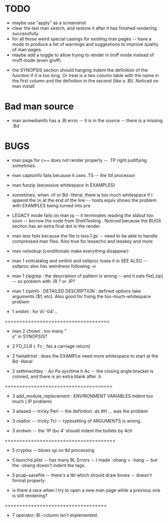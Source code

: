 #  TODO


- maybe use "apply" as a screenshot
- clear the last man search, and restore it after it has finished rendering successfully
- for all those weird special casings for existing man pages -- have a mode to produce a list of warnings and suggestions to improve quality of man pages.
- maybe add a toggle to allow trying to render in troff mode instead of nroff mode (even groff)

* the SYNOPSIS section should hanging indent the definition of the function if it is too long.  Or treat is a two column table with the name in the first column and the definition in the second (like a .Bl).  Noticed on man install

# Bad man source

* man avmediainfo has a .Bl error -- it is in the source -- there is a missing .Bd

# BUGS

- man page for c++ does not render properly -- .TP right justifying sometimes.

- man captoinfo fails because it uses .TS -- the tbl processor

- man funzip (excessive whitespace in EXAMPLES)

- sometimes, when .nf or Bd -literal, there is too much whitespace if I append the \n at the end of the line -- hosts.equiv shows the problem with EXAMPLES being turned into pre

- LEGACY mode fails on man jq -- it terminates reading the stdout too soon -- borrow the code from ShellTesting .  Noticed because the BUGS section has an extra final dot in the render.

- man less fails because the file is less.1.gz -- need to be able to handle compressed man files.  Also true for lessecho and lesskey and more

- man nslookup    (conditionals make everything disappear)

- man 1 xmlcatalog and xmllint and xsltproc  loses it in SEE ALSO  -- xsltproc also has weirdness following -o

- man 1 zipgrep : the description of   pattern   is wrong -- and it eats file[.zip] -- so problem with .IR ?  or .IP?

- man 1 zipinfo : DETAILED DESCRIPTION :  defined options take arguments ($1, etc).  Also good for fixing the too-much-whitespace problem

- 1 xmllint : for \h'-04'...

====================================

- man 2 chown : too many "<br> s" in SYNOPSIS?

- 2 FD_CLR  (. Fc ;  fas a carriage return)

- 2 fsetattrlist : does the EXAMPLe need more whitespace to start at the Bd -literal

- 2 settimeofday : .Ao Pa sys/time.h Ac -- the closing angle bracket is colored, and there is an extra blank after .h

=====================================

- 3 add_module_replacement : ENVIRONMENT VARIABLES indent too much (.IP problem)
- 3 aliased -- tricky Perl  -- the definition .ds #H ...  was the problem
- 3 ckalloc -- tricky Tcl -- typesetting of ARGUMENTS is wrong.

- 3 endwin -- the 'IP \(bu 4'  should indent the bullets by 4ch

======================================

- 5 cryptex -- blows up on tbl processing

- 5 launchd.plist -- has many BL Errors -- I made -ohang = -hang -- but the -ohang doesn't indent the tags.

- 5 pcap-savefile -- there's a tbl which should draw boxes -- doesn't format properly

- is there a race when I try to open a new man page while a previous one is still rendering?

===================================

- 7 operator: Bl -column  isn't implemented.


